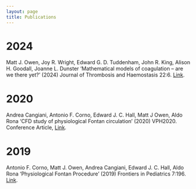 ```yaml
---
layout: page
title: Publications
---
```


# 2024
Matt J. Owen, Joy R. Wright, Edward G. D. Tuddenham, John R. King, Alison H. Goodall, Joanne L. Dunster ‘Mathematical models of coagulation – are we there yet?’ (2024) Journal of Thrombosis and Haemostasis 22:6. [Link](https://www.jthjournal.org/article/S1538-7836(24)00167-3/fulltext).

# 2020
Andrea Cangiani, Antonio F. Corno, Edward J. C. Hall, Matt J Owen, Aldo Rona ‘CFD study of physiological Fontan circulation’ (2020) VPH2020. Conference Article, [Link](https://figshare.le.ac.uk/articles/conference_contribution/CFD_study_of_physiological_Fontan_circulation/14292374).

# 2019
Antonio F. Corno, Matt J. Owen, Andrea Cangiani, Edward J. C. Hall, Aldo Rona ‘Physiological Fontan Procedure’ (2019) Frontiers in Pediatrics 7:196. [Link](https://www.frontiersin.org/journals/pediatrics/articles/10.3389/fped.2019.00196/full).
